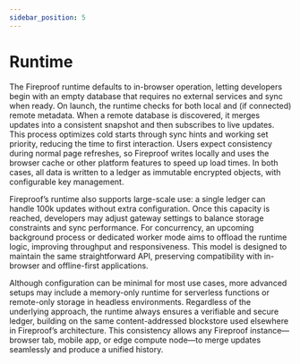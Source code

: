 ```yaml
---
sidebar_position: 5
---
```

# Runtime

The Fireproof runtime defaults to in-browser operation, letting developers begin with an empty database that requires no external services and sync when ready. On launch, the runtime checks for both local and (if connected) remote metadata. When a remote database is discovered, it merges updates into a consistent snapshot and then subscribes to live updates. This process optimizes cold starts through sync hints and working set priority, reducing the time to first interaction. Users expect consistency during normal page refreshes, so Fireproof writes locally and uses the browser cache or other platform features to speed up load times. In both cases, all data is written to a ledger as immutable encrypted objects, with configurable key management.

Fireproof’s runtime also supports large-scale use: a single ledger can handle 100k updates without extra configuration. Once this capacity is reached, developers may adjust gateway settings to balance storage constraints and sync performance. For concurrency, an upcoming background process or dedicated worker mode aims to offload the runtime logic, improving throughput and responsiveness. This model is designed to maintain the same straightforward API, preserving compatibility with in-browser and offline-first applications.

Although configuration can be minimal for most use cases, more advanced setups may include a memory-only runtime for serverless functions or remote-only storage in headless environments. Regardless of the underlying approach, the runtime always ensures a verifiable and secure ledger, building on the same content-addressed blockstore used elsewhere in Fireproof’s architecture. This consistency allows any Fireproof instance—browser tab, mobile app, or edge compute node—to merge updates seamlessly and produce a unified history.
